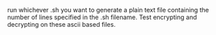 run whichever .sh you want to generate a plain text file containing the number
of lines specified in the .sh filename. Test encrypting and decrypting on these
ascii based files.


